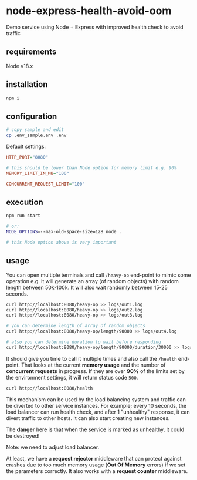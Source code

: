 # node-express-health-avoid-oom

Demo service using Node + Express with improved health check to avoid traffic

## requirements

Node v18.x

## installation

```sh
npm i
```

## configuration

```sh
# copy sample and edit
cp .env_sample.env .env
```

Default settings:

```ini
HTTP_PORT="8080"

# this should be lower than Node option for memory limit e.g. 90%
MEMORY_LIMIT_IN_MB="100"

CONCURRENT_REQUEST_LIMIT="100"
```

## execution

```sh
npm run start

# or:
NODE_OPTIONS=--max-old-space-size=128 node .

# this Node option above is very important
```

## usage

You can open multiple terminals and call `/heavy-op` end-point to mimic some operation e.g. it will generate an array (of random objects) with random length between 50k-100k. It will also wait randomly between 15-25 seconds.

```sh
curl http://localhost:8080/heavy-op >> logs/out1.log
curl http://localhost:8080/heavy-op >> logs/out2.log
curl http://localhost:8080/heavy-op >> logs/out3.log

# you can determine length of array of random objects
curl http://localhost:8080/heavy-op/length/90000 >> logs/out4.log

# also you can determine duration to wait before responding
curl http://localhost:8080/heavy-op/length/90000/duration/30000 >> logs/out5.log
```

It should give you time to call it multiple times and also call the `/health` end-point. That looks at the current **memory usage** and the number of **concurrent requests** in progress. If they are over **90%** of the limits set by the environment settings, it will return status code `500`.

```sh
curl http://localhost:8080/health
```

This mechanism can be used by the load balancing system and traffic can be diverted to other service instances. For example; every 10 seconds, the load balancer can run health check, and after 1 "unhealthy" response, it can divert traffic to other hosts. It can also start creating new instances.

The **danger** here is that when the service is marked as unhealthy, it could be destroyed!

Note: we need to adjust load balancer.

At least, we have a **request rejector** middleware that can protect against crashes due to too much memory usage (**Out Of Memory** errors) if we set the parameters correctly. It also works with a **request counter** middleware.
